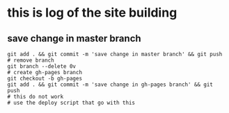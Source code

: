 # this is log of the site building

## save change in master branch

```shell
git add . && git commit -m 'save change in master branch' && git push
# remove branch
git branch --delete 0v
# create gh-pages branch
git checkout -b gh-pages
git add . && git commit -m 'save change in gh-pages branch' && git push
# this do not work
# use the deploy script that go with this
```
